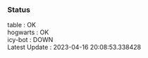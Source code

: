 ### Status


table : OK  
hogwarts : OK  
icy-bot : DOWN  
Latest Update : 2023-04-16 20:08:53.338428
